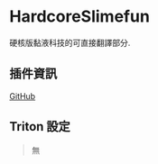 # HardcoreSlimefun

硬核版黏液科技的可直接翻譯部分.

## 插件資訊

[GitHub](https://github.com/Slimefun-Addon-Community/HardcoreSlimefun)

## Triton 設定

> 無
